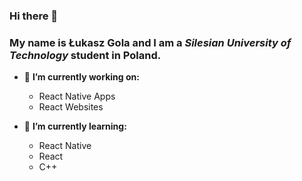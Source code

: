 ### Hi there 👋


### My name is **Łukasz Gola** and I am a _Silesian University of Technology_ student in Poland.

- 🔭 **I’m currently working on:**
    - React Native Apps 
    - React Websites 
    
- 🌱 **I’m currently learning:**
    - React Native 
    - React
    - C++
   
<!--
- 👯 I’m looking to collaborate on ...
- 🤔 I’m looking for help with ...
- 💬 Ask me about ...
- 📫 How to reach me: ...
- 😄 Pronouns: ...
- ⚡ Fun fact: ...
-->
